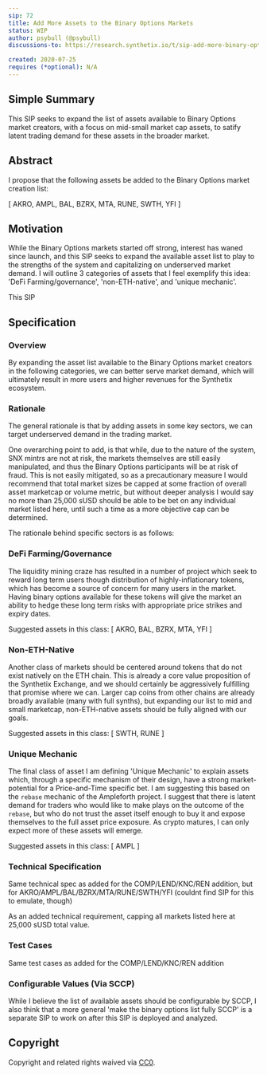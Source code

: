 ```yaml
---
sip: 72
title: Add More Assets to the Binary Options Markets
status: WIP
author: psybull (@psybull)
discussions-to: https://research.synthetix.io/t/sip-add-more-binary-options-markets/116

created: 2020-07-25
requires (*optional): N/A
---
```


<!--You can leave these HTML comments in your merged SIP and delete the visible duplicate text guides, they will not appear and may be helpful to refer to if you edit it again. This is the suggested template for new SIPs. Note that an SIP number will be assigned by an editor. When opening a pull request to submit your SIP, please use an abbreviated title in the filename, `sip-draft_title_abbrev.md`. The title should be 44 characters or less.-->

## Simple Summary
<!--"If you can't explain it simply, you don't understand it well enough." Simply describe the outcome the proposed changes intends to achieve. This should be non-technical and accessible to a casual community member.-->
This SIP seeks to expand the list of assets available to Binary Options market creators, with a focus on mid-small market cap assets, to satify latent trading demand for these assets in the broader market.

## Abstract
<!--A short (~200 word) description of the proposed change, the abstract should clearly describe the proposed change. This is what *will* be done if the SIP is implemented, not *why* it should be done or *how* it will be done. If the SIP proposes deploying a new contract, write, "we propose to deploy a new contract that will do x".-->
I propose that the following assets be added to the Binary Options market creation list:

[ AKRO, AMPL, BAL, BZRX, MTA, RUNE, SWTH, YFI ]

## Motivation
<!--This is the problem statement. This is the *why* of the SIP. It should clearly explain *why* the current state of the protocol is inadequate.  It is critical that you explain *why* the change is needed, if the SIP proposes changing how something is calculated, you must address *why* the current calculation is innaccurate or wrong. This is not the place to describe how the SIP will address the issue!-->
While the Binary Options markets started off strong, interest has waned since launch, and this SIP seeks to expand the available asset list to play to the strengths of the system and capitalizing on underserved market demand.  I will outline 3 categories of assets that I feel exemplify this idea: 'DeFi Farming/governance', 'non-ETH-native', and 'unique mechanic'.



This SIP 

## Specification
<!--The specification should describe the syntax and semantics of any new feature, there are five sections
1. Overview
2. Rationale
3. Technical Specification
4. Test Cases
5. Configurable Values
-->

### Overview
<!--This is a high level overview of *how* the SIP will solve the problem. The overview should clearly describe how the new feature will be implemented.-->
By expanding the asset list available to the Binary Options market creators in the following categories, we can better serve market demand, which will ultimately result in more users and higher revenues for the Synthetix ecosystem.

### Rationale
<!--This is where you explain the reasoning behind how you propose to solve the problem. Why did you propose to implement the change in this way, what were the considerations and trade-offs. The rationale fleshes out what motivated the design and why particular design decisions were made. It should describe alternate designs that were considered and related work. The rationale may also provide evidence of consensus within the community, and should discuss important objections or concerns raised during discussion.-->
The general rationale is that by adding assets in some key sectors, we can target underserved demand in the trading market.  

One overarching point to add, is that while, due to the nature of the system, SNX mintrs are not at risk, the markets themselves are still easily manipulated, and thus the Binary Options participants will be at risk of fraud.  This is not easily mitigated, so as a precautionary measure I would recommend that total market sizes be capped at some fraction of overall asset marketcap or volume metric, but without deeper analysis I would say no more than 25,000 sUSD should be able to be bet on any individual market listed here, until such a time as a more objective cap can be determined.

The rationale behind specific sectors is as follows:

### DeFi Farming/Governance

The liquidity mining craze has resulted in a number of project which seek to reward long term users though distribution of highly-inflationary tokens, which has become a source of concern for many users in the market.  Having binary options available for these tokens will give the market an ability to hedge these long term risks with appropriate price strikes and expiry dates.

Suggested assets in this class: [ AKRO, BAL, BZRX, MTA, YFI ]

### Non-ETH-Native

Another class of markets should be centered around tokens that do not exist natively on the ETH chain.  This is already a core value proposition of the Synthetix Exchange, and we should certainly be aggressively fulfilling that promise where we can.  Larger cap coins from other chains are already broadly available (many with full synths), but expanding our list to mid and small marketcap, non-ETH-native assets should be fully aligned with our goals.

Suggested assets in this class: [ SWTH, RUNE ]

### Unique Mechanic

The final class of asset I am defining 'Unique Mechanic' to explain assets which, through a specific mechanism of their design, have a strong market-potential for a Price-and-Time specific bet.  I am suggesting this based on the `rebase` mechanic of the Ampleforth project.  I suggest that there is latent demand for traders who would like to make plays on the outcome of the `rebase`, but who do not trust the asset itself enough to buy it and expose themselves to the full asset price exposure.  As crypto matures, I can only expect more of these assets will emerge.

Suggested assets in this class: [ AMPL ]

### Technical Specification
<!--The technical specification should outline the public API of the changes proposed. That is, changes to any of the interfaces Synthetix currently exposes or the creations of new ones.-->
Same technical spec as added for the COMP/LEND/KNC/REN addition, but for AKRO/AMPL/BAL/BZRX/MTA/RUNE/SWTH/YFI (couldnt find SIP for this to emulate, though)

As an added technical requirement, capping all markets listed here at 25,000 sUSD total value.

### Test Cases
<!--Test cases for an implementation are mandatory for SIPs but can be included with the implementation..-->
Same test cases as added for the COMP/LEND/KNC/REN addition

### Configurable Values (Via SCCP)
<!--Please list all values configurable via SCCP under this implementation.-->
While I believe the list of available assets should be configurable by SCCP, I also think that a more general 'make the binary options list fully SCCP' is a separate SIP to work on after this SIP is deployed and analyzed.

## Copyright
Copyright and related rights waived via [CC0](https://creativecommons.org/publicdomain/zero/1.0/).
